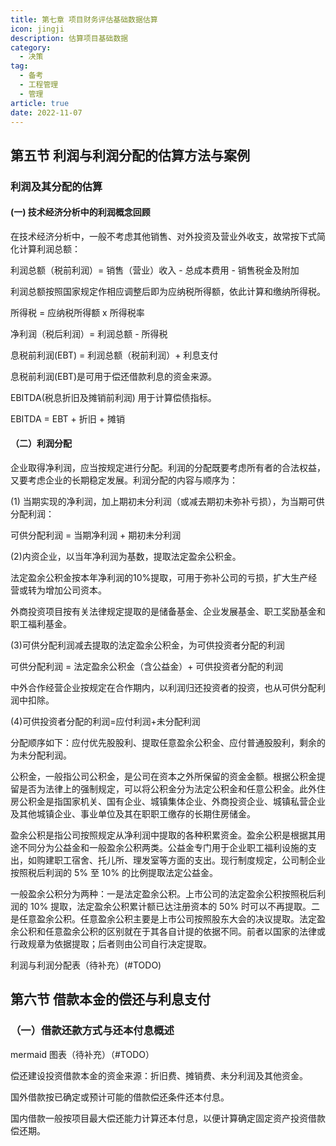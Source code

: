 ```yaml
---
title: 第七章 项目财务评估基础数据估算
icon: jingji
description: 估算项目基础数据
category:
  - 决策
tag:
  - 备考
  - 工程管理
  - 管理
article: true
date: 2022-11-07
---
```


## 第五节 利润与利润分配的估算方法与案例

### 利润及其分配的估算

#### (一) 技术经济分析中的利润概念回顾

在技术经济分析中，一般不考虑其他销售、对外投资及营业外收支，故常按下式简化计算利润总额：

利润总额（税前利润）= 销售（营业）收入 - 总成本费用 - 销售税金及附加

利润总额按照国家规定作相应调整后即为应纳税所得额，依此计算和缴纳所得税。

所得税 = 应纳税所得额 x 所得税率

净利润（税后利润）= 利润总额 - 所得税

息税前利润(EBT) = 利润总额（税前利润）+ 利息支付

息税前利润(EBT)是可用于偿还借款利息的资金来源。

EBITDA(税息折旧及摊销前利润) 用于计算偿债指标。

EBITDA = EBT + 折旧 + 摊销

#### （二）利润分配

企业取得净利润，应当按规定进行分配。利润的分配既要考虑所有者的合法权益，又要考虑企业的长期稳定发展。利润分配的内容与顺序为：

(1) 当期实现的净利润，加上期初未分利润（或减去期初未弥补亏损），为当期可供分配利润：

可供分配利润 = 当期净利润 + 期初未分利润

(2)内资企业，以当年净利润为基数，提取法定盈余公积金。

法定盈余公积金按本年净利润的10%提取，可用于弥补公司的亏损，扩大生产经营或转为增加公司资本。

外商投资项目按有关法律规定提取的是储备基金、企业发展基金、职工奖励基金和职工福利基金。

(3)可供分配利润减去提取的法定盈余公积金，为可供投资者分配的利润

可供分配利润 = 法定盈余公积金（含公益金）+ 可供投资者分配的利润

中外合作经营企业按规定在合作期内，以利润归还投资者的投资，也从可供分配利润中扣除。

(4)可供投资者分配的利润=应付利润+未分配利润

分配顺序如下：应付优先股股利、提取任意盈余公积金、应付普通股股利，剩余的为未分配利润。

公积金，一般指公司公积金，是公司在资本之外所保留的资金金额。根据公积金提留是否为法律上的强制规定，可以将公积金分为法定公积金和任意公积金。此外住房公积金是指国家机关、国有企业、城镇集体企业、外商投资企业、城镇私营企业及其他城镇企业、事业单位及其在职职工缴存的长期住房储金。

盈余公积是指公司按照规定从净利润中提取的各种积累资金。盈余公积是根据其用途不同分为公益金和一般盈余公积两类。公益金专门用于企业职工福利设施的支出，如购建职工宿舍、托儿所、理发室等方面的支出。现行制度规定，公司制企业按照税后利润的 5% 至 10% 的比例提取法定公益金。

一般盈余公积分为两种：一是法定盈余公积。上市公司的法定盈余公积按照税后利润的 10% 提取，法定盈余公积累计额已达注册资本的 50% 时可以不再提取。二是任意盈余公积。任意盈余公积主要是上市公司按照股东大会的决议提取。法定盈余公积和任意盈余公积的区别就在于其各自计提的依据不同。前者以国家的法律或行政规章为依据提取；后者则由公司自行决定提取。

利润与利润分配表（待补充）(#TODO)

## 第六节 借款本金的偿还与利息支付

### （一）借款还款方式与还本付息概述

mermaid 图表（待补充）（#TODO）

偿还建设投资借款本金的资金来源：折旧费、摊销费、未分利润及其他资金。

国外借款按已确定或预计可能的借款偿还条件还本付息。

国内借款一般按项目最大偿还能力计算还本付息，以便计算确定固定资产投资借款偿还期。
